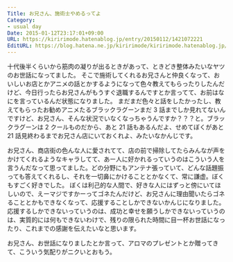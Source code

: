 ```yaml
---
Title: お兄さん、施術士やめるってよ
Category:
- usual day
Date: 2015-01-12T23:17:01+09:00
URL: https://kiririmode.hatenablog.jp/entry/20150112/1421072221
EditURL: https://blog.hatena.ne.jp/kiririmode/kiririmode.hatenablog.jp/atom/entry/8454420450080063521
---
```


十代後半くらいから筋肉の凝りが出るときがあって、ときどき整体みたいなヤツのお世話になってました。
そこで施術してくれるお兄さんと仲良くなって、おいしいお店とかアニメの話とかするようになって色々教えてもらったりしたんだけど、今日行ったらお兄さんがもうすぐ退職するんですとか言ってて、お前はなにを言っているんだ状態になりました。
まだまだ色々と話をしたかったし、教えてもらったお勧めアニメたるブラックラグーンまだ 3 話までしか見れてないんですけど、お兄さん、そんな状況でいなくなっちゃうんですか？？？と。ブラックラグーンは 2 クールものだから、あと 21 話もあるんだよ、せめてぼくがあと 21 話見終わるまでお兄さん店にいておくれよ、みたいなかんじです。

お兄さん、商店街の色んな人に愛されてて、店の前で掃除してたらみんなが声をかけてくれるようなキャラしてて、あー人に好かれるっていうのはこういう人を言うんだなって思ってました。どの分野にもアンテナ張っていて、どんな話題振っても答えてくれるし、それを一切鼻にかけることとかなくて、常に謙虚。ぼくもすごく好きでした。
ぼくは利己的な人間で、好きな人にはずっと傍にいてほしいので、えーマジですかーってゴネたんだけど、お兄さんに理由聞いたらゴネることとかもできなくなって、応援することしかできないかんじになりました。
応援するしかできないっていうのは、成功と幸せを願うしかできないっていうのは、実質的には何もできないわけで、残りの限られた時間に目一杯お世話になったり、これまでの感謝を伝えたいなと思います。

お兄さん、お世話になりましたとか言って、アロマのプレゼントとか贈ってきて、こういう気配りがニクいとおもう。

